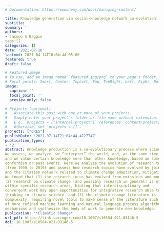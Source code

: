 ```yaml
---
# Documentation: https://wowchemy.com/docs/managing-content/

title: Knowledge generation via social-knowledge network co-evolution: 30 years (1990–2019) of adaptation, mitigation and transformation related to climate change
subtitle: ''
summary: ''
authors:
- Jacopo A Baggio
tags:[]
categories: []
date: '2021-07-18'
lastmod: 2021-04-14T16:04:44-05:00
featured: true
draft: false

# Featured image
# To use, add an image named `featured.jpg/png` to your page's folder.
# Focal points: Smart, Center, TopLeft, Top, TopRight, Left, Right, BottomLeft, Bottom, BottomRight.
image:
  caption: ''
  focal_point: ''
  preview_only: false

# Projects (optional).
#   Associate this post with one or more of your projects.
#   Simply enter your project's folder or file name without extension.
#   E.g. `projects = ["internal-project"]` references `content/project/deep-learning/index.md`.
#   Otherwise, set `projects = []`.
projects: ["CRES"]
publishDate: '2021-07-14T21:04:44.472774Z'
publication_types:
- '2'
abstract: Knowledge production is a co-evolutionary process where scientific topics and concepts are debated, discussed and assessed between scientists. 
We assess, we analyze, we “interpret” the world, and, at the same time, we communicate with one another, 
and we value certain knowledge more than other knowledge, based on some measure of prestige, 
conformism or past events. Here we analyze the evolution of research topics over the past 30 years 
(from 1990 to 2019) and assess how research topics have evolved by jointly analyzing topic evolution 
and the citation network related to climate change adaptation, mitigation or transformation. 
We found that (1) the research focus has evolved from emissions and modelling to social impacts (i.e. local policies), 
(2) research on climate change (and possibly research in general) is often confined
within specific research areas, hinting that interdisciplinary and 
convergent work may open opportunities for integrative research able to foster innovative 
thinking in climate science, and (3) the climate change literature is increasing in overall 
complexity, requiring novel tools to make sense of the literature such as the implementation 
of more refined machine learning and natural language process algorithms to identify causal 
mechanisms and synthesize the body of work to generate new knowledge.
publication: '*Climatic Change*'
url_pdf: https://link.springer.com/10.1007/s10584-021-03146-5
doi: 10.1007/s10584-021-03146-5
---
```

